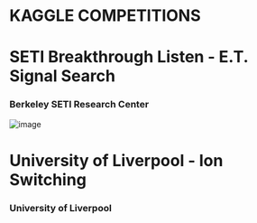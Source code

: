 # KAGGLE COMPETITIONS

# SETI Breakthrough Listen - E.T. Signal Search
### Berkeley SETI Research Center
![image](https://user-images.githubusercontent.com/36400219/142752016-6add30a9-b0af-48c0-997e-c47e0f5d67df.png)


# University of Liverpool - Ion Switching
### University of Liverpool
